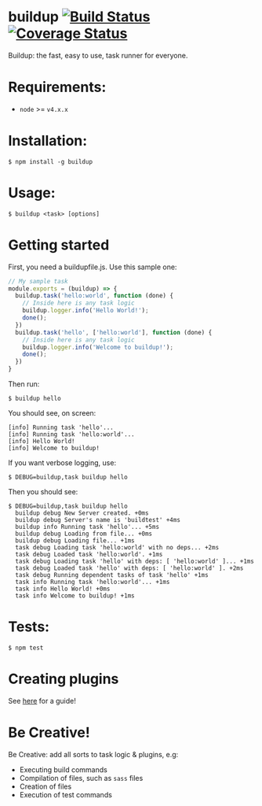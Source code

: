 # buildup [![Build Status](https://travis-ci.org/Gum-Joe/buildup.svg?branch=a1)](https://travis-ci.org/Gum-Joe/buildup) [![Coverage Status](https://coveralls.io/repos/github/Gum-Joe/buildup/badge.svg?branch=a1)](https://coveralls.io/github/Gum-Joe/buildup?branch=a1)
Buildup: the fast, easy to use, task runner for everyone.
# Requirements:

 - `node` >= `v4.x.x`

# Installation:
```
$ npm install -g buildup
```
# Usage:
```
$ buildup <task> [options]
```
# Getting started
First, you need a buildupfile.js. Use this sample one:
```javascript
// My sample task
module.exports = (buildup) => {
  buildup.task('hello:world', function (done) {
    // Inside here is any task logic
    buildup.logger.info('Hello World!');
    done();
  })
  buildup.task('hello', ['hello:world'], function (done) {
    // Inside here is any task logic
    buildup.logger.info('Welcome to buildup!');
    done();
  })
}
```
Then run:
```
$ buildup hello
```
You should see, on screen:
```
[info] Running task 'hello'...
[info] Running task 'hello:world'...
[info] Hello World!
[info] Welcome to buildup!

```
If you want verbose logging, use:
```
$ DEBUG=buildup,task buildup hello
```
Then you should see:
```
$ DEBUG=buildup,task buildup hello
  buildup debug New Server created. +0ms
  buildup debug Server's name is 'buildtest' +4ms
  buildup info Running task 'hello'... +5ms
  buildup debug Loading from file... +0ms
  buildup debug Loading file... +1ms
  task debug Loading task 'hello:world' with no deps... +2ms
  task debug Loaded task 'hello:world'. +1ms
  task debug Loading task 'hello' with deps: [ 'hello:world' ]... +1ms
  task debug Loaded task 'hello' with deps: [ 'hello:world' ]. +2ms
  task debug Running dependent tasks of task 'hello' +1ms
  task info Running task 'hello:world'... +1ms
  task info Hello World! +0ms
  task info Welcome to buildup! +1ms
```
# Tests:
```
$ npm test
```
# Creating plugins
See [here](docs/plugins.md) for a guide!
# Be Creative!
Be Creative: add all sorts to task logic & plugins, e.g:

- Executing build commands
- Compilation of files, such as `sass` files
- Creation of files
- Execution of test commands
